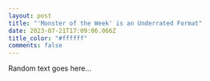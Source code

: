 ```yaml
---
layout: post
title: "'Monster of the Week' is an Underrated Format"
date: 2023-07-21T17:09:06.066Z
title_color: "#ffffff"
comments: false
---
```

R﻿andom text goes here...